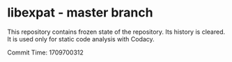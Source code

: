 # libexpat - master branch

This repository contains frozen state of the repository.
Its history is cleared. It is used only for static code
analysis with Codacy.

Commit Time: 1709700312